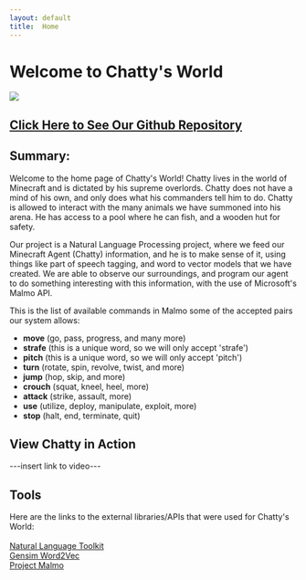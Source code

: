 ```yaml
---
layout: default
title:  Home
---
```


# Welcome to Chatty's World
<img src="http://techgage.com/wp-content/uploads/2016/07/Minecraft.jpg"/>

## [Click Here to See Our Github Repository](https://github.com/paulan94/Chattys-World)

## Summary:
Welcome to the home page of Chatty's World! Chatty lives in the world of Minecraft and is dictated by his supreme overlords. Chatty does not have a mind of his own, and only does what his commanders tell him to do. Chatty is allowed to interact with the many animals we have summoned into his arena. He has access to a pool where he can fish, and a wooden hut for safety.

Our project is a Natural Language Processing project, where we feed our Minecraft Agent (Chatty) information, and he is to make sense of it, using things like part of speech tagging, and word to vector models that we have created. We are able to observe our surroundings, and  program our agent to do something interesting with this information, with the use of Microsoft's Malmo API. 


This is the list of available commands in Malmo some of the accepted pairs our system allows:
- __move__		(go, pass, progress, and many more)
- __strafe__	(this is a unique word, so we will only accept 'strafe')
- __pitch__		(this is a unique word, so we will only accept 'pitch')
- __turn__		(rotate, spin, revolve, twist, and more)
- __jump__		(hop, skip, and more)
- __crouch__	(squat, kneel, heel, more)
- __attack__	(strike, assault, more)
- __use__ 		(utilize, deploy, manipulate, exploit, more)
- __stop__		(halt, end, terminate, quit)

## View Chatty in Action
---insert link to video---

## Tools
Here are the links to the external libraries/APIs that were used for Chatty's World:<br><br>
<a href="http://www.nltk.org/">Natural Language Toolkit</a><br>
<a href="https://radimrehurek.com/gensim/models/word2vec.html">Gensim Word2Vec</a><br>
<a href="https://www.microsoft.com/en-us/research/project/project-malmo/">Project Malmo</a><br>
